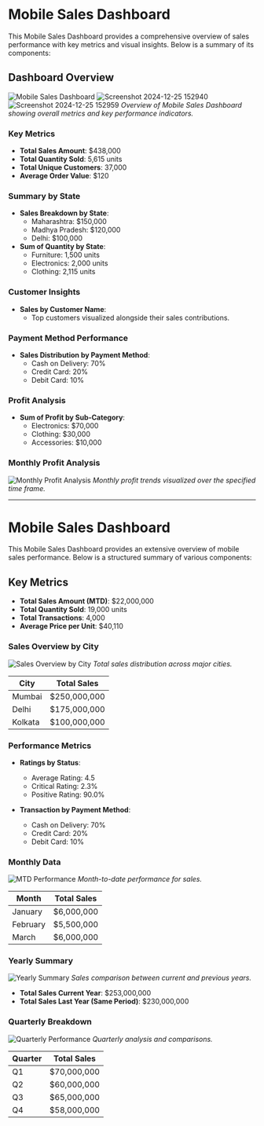 # Mobile Sales Dashboard

This Mobile Sales Dashboard provides a comprehensive overview of sales performance with key metrics and visual insights. Below is a summary of its components:

## Dashboard Overview

![Mobile Sales Dashboard ](https://github.com/user-attachments/assets/c998b234-980e-4373-bb3f-7b804f4ee894)
![Screenshot 2024-12-25 152940](https://github.com/user-attachments/assets/ce8ee61f-5c5c-4e6f-9492-f3456991669a)
![Screenshot 2024-12-25 152959](https://github.com/user-attachments/assets/57c43b1e-c9b8-44d3-9a26-9363fc8434ea) 
*Overview of Mobile Sales Dashboard showing overall metrics and key performance indicators.*

### Key Metrics
- **Total Sales Amount**: $438,000
- **Total Quantity Sold**: 5,615 units
- **Total Unique Customers**: 37,000
- **Average Order Value**: $120

### Summary by State
- **Sales Breakdown by State**:
  - Maharashtra: $150,000
  - Madhya Pradesh: $120,000
  - Delhi: $100,000
- **Sum of Quantity by State**:
  - Furniture: 1,500 units
  - Electronics: 2,000 units
  - Clothing: 2,115 units

### Customer Insights
- **Sales by Customer Name**:
  - Top customers visualized alongside their sales contributions.
  
### Payment Method Performance
- **Sales Distribution by Payment Method**:
  - Cash on Delivery: 70%
  - Credit Card: 20%
  - Debit Card: 10%
  
### Profit Analysis
- **Sum of Profit by Sub-Category**:
  - Electronics: $70,000
  - Clothing: $30,000
  - Accessories: $10,000

### Monthly Profit Analysis
![Monthly Profit Analysis](https://github.com/user-attachments/assets/ce8ee61f-5c5c-4e6f-9492-f3456991669a)
*Monthly profit trends visualized over the specified time frame.*

---

# Mobile Sales Dashboard

This Mobile Sales Dashboard provides an extensive overview of mobile sales performance. Below is a structured summary of various components:

## Key Metrics
- **Total Sales Amount (MTD)**: $22,000,000
- **Total Quantity Sold**: 19,000 units
- **Total Transactions**: 4,000
- **Average Price per Unit**: $40,110

### Sales Overview by City
![Sales Overview by City](https://github.com/user-attachments/assets/7705be0a-ea97-4337-b471-7b3b18b8fc86)
*Total sales distribution across major cities.*

| City      | Total Sales      |
|-----------|------------------|
| Mumbai    | $250,000,000     |
| Delhi     | $175,000,000     |
| Kolkata   | $100,000,000     |

### Performance Metrics
- **Ratings by Status**:
  - Average Rating: 4.5
  - Critical Rating: 2.3%
  - Positive Rating: 90.0%

- **Transaction by Payment Method**:
  - Cash on Delivery: 70%
  - Credit Card: 20%
  - Debit Card: 10%

### Monthly Data
![MTD Performance](https://github.com/user-attachments/assets/ce5a8661-1280-4fde-9fab-9c43c6fd47bf)
*Month-to-date performance for sales.*

| Month       | Total Sales      |
|-------------|------------------|
| January     | $6,000,000       |
| February    | $5,500,000       |
| March       | $6,000,000       |

### Yearly Summary
![Yearly Summary](https://github.com/user-attachments/assets/0cf0c1f1-6054-47d8-b970-39dff5cfa3f7)
*Sales comparison between current and previous years.*

- **Total Sales Current Year**: $253,000,000
- **Total Sales Last Year (Same Period)**: $230,000,000

### Quarterly Breakdown
![Quarterly Performance](https://github.com/user-attachments/assets/9637ec8c-6103-421f-b928-f1b1650934f5)
*Quarterly analysis and comparisons.*

| Quarter    | Total Sales         |
|------------|---------------------|
| Q1         | $70,000,000         |
| Q2         | $60,000,000         |
| Q3         | $65,000,000         |
| Q4         | $58,000,000         |




